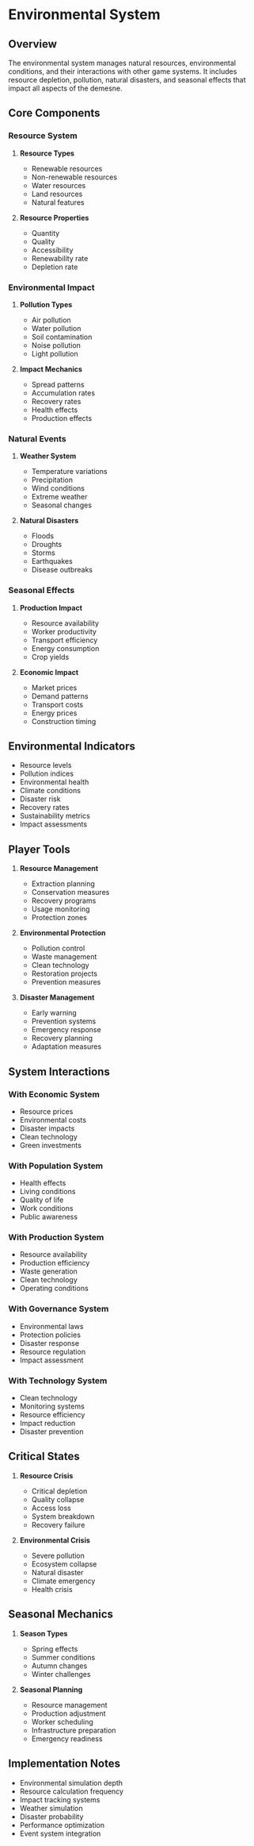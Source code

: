 # Environmental System

## Overview
The environmental system manages natural resources, environmental conditions, and their interactions with other game systems. It includes resource depletion, pollution, natural disasters, and seasonal effects that impact all aspects of the demesne.

## Core Components

### Resource System
1. **Resource Types**
   - Renewable resources
   - Non-renewable resources
   - Water resources
   - Land resources
   - Natural features

2. **Resource Properties**
   - Quantity
   - Quality
   - Accessibility
   - Renewability rate
   - Depletion rate

### Environmental Impact
1. **Pollution Types**
   - Air pollution
   - Water pollution
   - Soil contamination
   - Noise pollution
   - Light pollution

2. **Impact Mechanics**
   - Spread patterns
   - Accumulation rates
   - Recovery rates
   - Health effects
   - Production effects

### Natural Events
1. **Weather System**
   - Temperature variations
   - Precipitation
   - Wind conditions
   - Extreme weather
   - Seasonal changes

2. **Natural Disasters**
   - Floods
   - Droughts
   - Storms
   - Earthquakes
   - Disease outbreaks

### Seasonal Effects
1. **Production Impact**
   - Resource availability
   - Worker productivity
   - Transport efficiency
   - Energy consumption
   - Crop yields

2. **Economic Impact**
   - Market prices
   - Demand patterns
   - Transport costs
   - Energy prices
   - Construction timing

## Environmental Indicators
- Resource levels
- Pollution indices
- Environmental health
- Climate conditions
- Disaster risk
- Recovery rates
- Sustainability metrics
- Impact assessments

## Player Tools
1. **Resource Management**
   - Extraction planning
   - Conservation measures
   - Recovery programs
   - Usage monitoring
   - Protection zones

2. **Environmental Protection**
   - Pollution control
   - Waste management
   - Clean technology
   - Restoration projects
   - Prevention measures

3. **Disaster Management**
   - Early warning
   - Prevention systems
   - Emergency response
   - Recovery planning
   - Adaptation measures

## System Interactions

### With Economic System
- Resource prices
- Environmental costs
- Disaster impacts
- Clean technology
- Green investments

### With Population System
- Health effects
- Living conditions
- Quality of life
- Work conditions
- Public awareness

### With Production System
- Resource availability
- Production efficiency
- Waste generation
- Clean technology
- Operating conditions

### With Governance System
- Environmental laws
- Protection policies
- Disaster response
- Resource regulation
- Impact assessment

### With Technology System
- Clean technology
- Monitoring systems
- Resource efficiency
- Impact reduction
- Disaster prevention

## Critical States
1. **Resource Crisis**
   - Critical depletion
   - Quality collapse
   - Access loss
   - System breakdown
   - Recovery failure

2. **Environmental Crisis**
   - Severe pollution
   - Ecosystem collapse
   - Natural disaster
   - Climate emergency
   - Health crisis

## Seasonal Mechanics
1. **Season Types**
   - Spring effects
   - Summer conditions
   - Autumn changes
   - Winter challenges

2. **Seasonal Planning**
   - Resource management
   - Production adjustment
   - Worker scheduling
   - Infrastructure preparation
   - Emergency readiness

## Implementation Notes
- Environmental simulation depth
- Resource calculation frequency
- Impact tracking systems
- Weather simulation
- Disaster probability
- Performance optimization
- Event system integration 